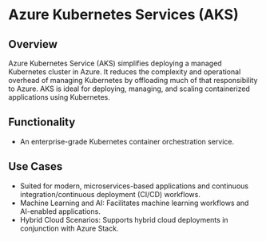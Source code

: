 # Azure Kubernetes Services (AKS)
## Overview
Azure Kubernetes Service (AKS) simplifies deploying a managed Kubernetes cluster in Azure. It reduces the complexity and operational overhead of managing Kubernetes by offloading much of that responsibility to Azure. AKS is ideal for deploying, managing, and scaling containerized applications using Kubernetes.

## Functionality
 - An enterprise-grade Kubernetes container orchestration service.

## Use Cases
 - Suited for modern, microservices-based applications and continuous integration/continuous deployment (CI/CD) workflows.
 - Machine Learning and AI: Facilitates machine learning workflows and AI-enabled applications.
 - Hybrid Cloud Scenarios: Supports hybrid cloud deployments in conjunction with Azure Stack.